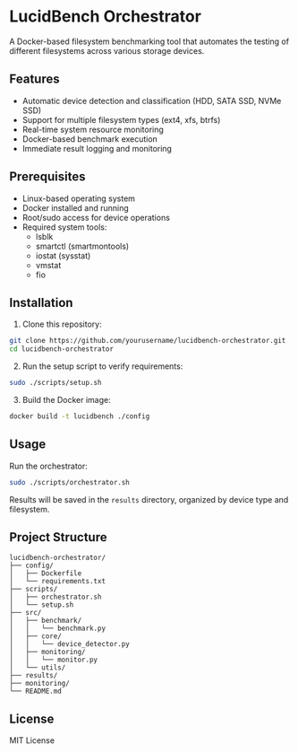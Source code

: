 # LucidBench Orchestrator

A Docker-based filesystem benchmarking tool that automates the testing of different filesystems across various storage devices.

## Features

- Automatic device detection and classification (HDD, SATA SSD, NVMe SSD)
- Support for multiple filesystem types (ext4, xfs, btrfs)
- Real-time system resource monitoring
- Docker-based benchmark execution
- Immediate result logging and monitoring

## Prerequisites

- Linux-based operating system
- Docker installed and running
- Root/sudo access for device operations
- Required system tools:
  - lsblk
  - smartctl (smartmontools)
  - iostat (sysstat)
  - vmstat
  - fio

## Installation

1. Clone this repository:
```bash
git clone https://github.com/yourusername/lucidbench-orchestrator.git
cd lucidbench-orchestrator
```

2. Run the setup script to verify requirements:
```bash
sudo ./scripts/setup.sh
```

3. Build the Docker image:
```bash
docker build -t lucidbench ./config
```

## Usage

Run the orchestrator:
```bash
sudo ./scripts/orchestrator.sh
```

Results will be saved in the `results` directory, organized by device type and filesystem.

## Project Structure

```
lucidbench-orchestrator/
├── config/
│   ├── Dockerfile
│   └── requirements.txt
├── scripts/
│   ├── orchestrator.sh
│   └── setup.sh
├── src/
│   ├── benchmark/
│   │   └── benchmark.py
│   ├── core/
│   │   └── device_detector.py
│   ├── monitoring/
│   │   └── monitor.py
│   └── utils/
├── results/
├── monitoring/
└── README.md
```

## License

MIT License 
